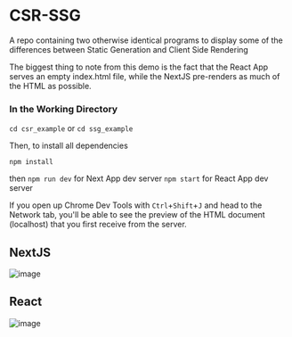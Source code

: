 # CSR-SSG
A repo containing two otherwise identical programs to display some of the differences between Static Generation and Client Side Rendering

The biggest thing to note from this demo is the fact that the React App serves an empty index.html file, while the NextJS pre-renders as much of the HTML as possible.
### In the Working Directory
```cd csr_example``` or ```cd ssg_example```

Then, to install all dependencies

```npm install```

then
```npm run dev``` for Next App dev server
```npm start``` for React App dev server

If you open up Chrome Dev Tools with ```Ctrl```+```Shift```+```J``` and head to the Network tab, you'll be able to see the preview of the HTML document (localhost) that you first
receive from the server.

## NextJS
![image](https://user-images.githubusercontent.com/59091763/212926563-6817d7c6-105e-4577-b2f3-f788462cafb6.png)

## React
![image](https://user-images.githubusercontent.com/59091763/212926617-fe35db0b-0079-408d-81ef-5b2b9643ab54.png)
